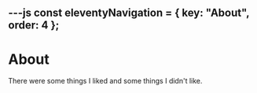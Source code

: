 ---js
const eleventyNavigation = {
	key: "About",
	order: 4
};
---
# About

There were some things I liked and some things I didn't like.
